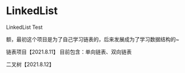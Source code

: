 # LinkedList
LinkedList Test

额，最初这个项目是为了自己学习链表的，后来发展成为了学习数据结构的~

链表项目【2021.8.11】
目前包含：单向链表、双向链表

二叉树【2021.8.12】